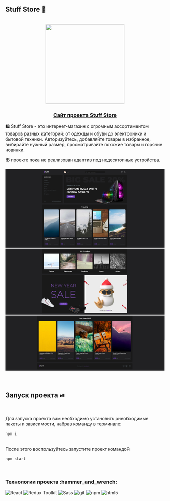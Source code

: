 
   ## Stuff Store 🏪
   
  <br/>

  <div align="center">
     <img src="https://media.giphy.com/media/nDL3fBvsJEakWMdPfZ/giphy.gif" width="250" height="250"/>
   <h3><a href="https://jones-davy.github.io/YourMeal-DeliveryService/">Сайт проекта  Stuff Store</a></h3>
  </div>
  
<p>🛍️ Stuff Store - это интернет-магазин с огромным ассортиментом товаров разных категорий: от одежды и обуви до электроники и бытовой техники. Авторизуйтесь, добавляйте товары в избранное, выбирайте нужный размер, просматривайте похожие товары и горячие новинки.</p>
  
❗В проекте пока не реализован адаптив под недесктопные устройства.
 



 <div align="center">
   <img src="https://github.com/Jones-Davy/StuffStore-React/blob/main/src/images/screen-1.png" alt="Превью сайта"/>
   <img src="https://github.com/Jones-Davy/StuffStore-React/blob/main/src/images/screen-2.png" alt="Превью сайта"/>  
   <img src="https://github.com/Jones-Davy/StuffStore-React/blob/main/src/images/screen-3.png" alt="Превью сайта"/>  
</div>

<br/>
<br/>


  
  ## Запуск проекта ⏯

<br/>
<br/>
Для запуска проекта вам необходимо установить рнеобходимые пакеты и зависимости, набрав команду в терминале:

```javascript
npm i
```
<br/>
После этого воспользуйтесь запустите проект командой

```javascript
npm start
```
<br/>

<h3>Технологии проекта :hammer_and_wrench:</h3>
<p>
    <img alt="React" height="30" src="https://img.shields.io/badge/-React-45b8d8?style=flat-square&logo=react&logoColor=white" />
    <img alt="Redux Toolkit" height="30" src="https://img.shields.io/badge/-Redux_Toolkit-764ABC?style=flat-square&logo=redux&logoColor=white" />
    <img alt="Sass" height="30" src="https://img.shields.io/badge/-Sass-CC6699?style=flat-square&logo=sass&logoColor=white" />
    <img alt="git" height="30" src="https://img.shields.io/badge/-Git-F05032?style=flat-square&logo=git&logoColor=white" />
    <img alt="npm" height="30" src="https://img.shields.io/badge/-NPM-CB3837?style=flat-square&logo=npm&logoColor=white" />
    <img alt="html5" height="30" src="https://img.shields.io/badge/-HTML5-E34F26?style=flat-square&logo=html5&logoColor=white" />


</p>
